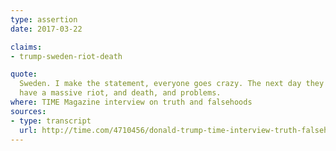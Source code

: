```yaml
---
type: assertion
date: 2017-03-22

claims:
- trump-sweden-riot-death

quote:
  Sweden. I make the statement, everyone goes crazy. The next day they
  have a massive riot, and death, and problems.
where: TIME Magazine interview on truth and falsehoods
sources:
- type: transcript
  url: http://time.com/4710456/donald-trump-time-interview-truth-falsehood/
---
```

